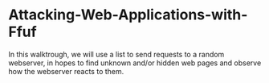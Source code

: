 # Attacking-Web-Applications-with-Ffuf
In this walktrough, we will use a list to send requests to a random webserver, in hopes to find unknown and/or hidden web pages and observe how the webserver reacts to them. 
